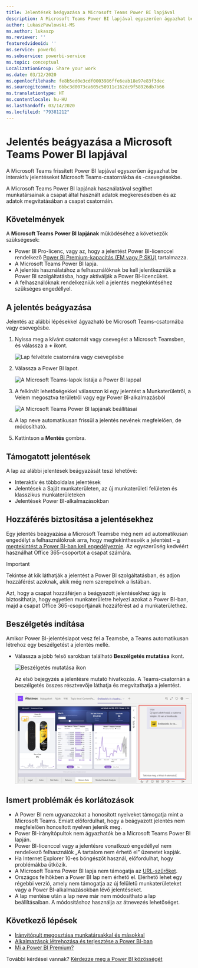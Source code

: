```yaml
---
title: Jelentések beágyazása a Microsoft Teams Power BI lapjával
description: A Microsoft Teams Power BI lapjával egyszerűen ágyazhat be interaktív jelentéseket csatornákba és csevegésekbe.
author: LukaszPawlowski-MS
ms.author: lukaszp
ms.reviewer: ''
featuredvideoid: ''
ms.service: powerbi
ms.subservice: powerbi-service
ms.topic: conceptual
LocalizationGroup: Share your work
ms.date: 03/12/2020
ms.openlocfilehash: fe8b5ed0e3cdf0003986ffe6eab18e97e83f3dec
ms.sourcegitcommit: 6bbc3d0073ca605c50911c162dc9f58926db7b66
ms.translationtype: HT
ms.contentlocale: hu-HU
ms.lasthandoff: 03/14/2020
ms.locfileid: "79381212"
---
```

# <a name="embed-report-with-the-power-bi-tab-for-microsoft-teams"></a>Jelentés beágyazása a Microsoft Teams Power BI lapjával

A Microsoft Teams frissített Power BI lapjával egyszerűen ágyazhat be interaktív jelentéseket Microsoft Teams-csatornákba és -csevegésekbe.

A Microsoft Teams Power BI lapjának használatával segíthet munkatársainak a csapat által használt adatok megkeresésében és az adatok megvitatásában a csapat csatornáin.

## <a name="requirements"></a>Követelmények

A **Microsoft Teams Power BI lapjának** működéséhez a következők szükségesek:

- Power BI Pro-licenc, vagy az, hogy a jelentést Power BI-licenccel rendelkező [Power BI Premium-kapacitás (EM vagy P SKU)](service-premium-what-is.md) tartalmazza.
- A Microsoft Teams Power BI lapja.
- A jelentés használatához a felhasználóknak be kell jelentkezniük a Power BI szolgáltatásba, hogy aktiválják a Power BI-licencüket.
- A felhasználóknak rendelkezniük kell a jelentés megtekintéséhez szükséges engedéllyel.

## <a name="embed-your-report"></a>A jelentés beágyazása
Jelentés az alábbi lépésekkel ágyazható be Microsoft Teams-csatornába vagy csevegésbe.

1. Nyissa meg a kívánt csatornát vagy csevegést a Microsoft Teamsben, és válassza a **+** ikont.

    ![Lap felvétele csatornára vagy csevegésbe](media/service-embed-report-microsoft-teams/service-embed-report-microsoft-teams-add.png)

2. Válassza a Power BI lapot.

    ![A Microsoft Teams-lapok listája a Power BI lappal](media/service-embed-report-microsoft-teams/service-embed-report-microsoft-teams-tab.png)

3. A felkínált lehetőségekkel válasszon ki egy jelentést a Munkaterületről, a Velem megosztva területről vagy egy Power BI-alkalmazásból

    ![A Microsoft Teams Power BI lapjának beállításai](media/service-embed-report-microsoft-teams/service-embed-report-microsoft-teams-tab-settings.png)

4. A lap neve automatikusan frissül a jelentés nevének megfelelően, de módosítható. 

5. Kattintson a **Mentés** gombra.

## <a name="supported-reports"></a>Támogatott jelentések

A lap az alábbi jelentések beágyazását teszi lehetővé:

- Interaktív és többoldalas jelentések
- Jelentések a Saját munkaterületen, az új munkaterületi felületen és klasszikus munkaterületeken
- Jelentések Power BI-alkalmazásokban


## <a name="grant-access-to-reports"></a>Hozzáférés biztosítása a jelentésekhez

Egy jelentés beágyazása a Microsoft Teamsbe még nem ad automatikusan engedélyt a felhasználóknak arra, hogy megtekinthessék a jelentést – [a megtekintést a Power BI-ban kell engedélyeznie](service-share-dashboards.md). Az egyszerűség kedvéért használhat Office 365-csoportot a csapat számára. 

> [!IMPORTANT]
> Tekintse át kik láthatják a jelentést a Power BI szolgáltatásban, és adjon hozzáférést azoknak, akik még nem szerepelnek a listában.

Azt, hogy a csapat hozzáférjen a beágyazott jelentésekhez úgy is biztosíthatja, hogy egyetlen munkaterületre helyezi azokat a Power BI-ban, majd a csapat Office 365-csoportjának hozzáférést ad a munkaterülethez.

## <a name="start-a-conversation"></a>Beszélgetés indítása

Amikor Power BI-jelentéslapot vesz fel a Teamsbe, a Teams automatikusan létrehoz egy beszélgetést a jelentés mellé. 

- Válassza a jobb felső sarokban található **Beszélgetés mutatása** ikont.

    ![Beszélgetés mutatása ikon](media/service-embed-report-microsoft-teams/power-bi-teams-conversation-icon.png)

    Az első bejegyzés a jelentésre mutató hivatkozás. A Teams-csatornán a beszélgetés összes résztvevője láthatja és megvitathatja a jelentést.

    ![Beszélgetés](media/service-embed-report-microsoft-teams/power-bi-teams-conversation-tab.png)

## <a name="known-issues-and-limitations"></a>Ismert problémák és korlátozások

- A Power BI nem ugyanazokat a honosított nyelveket támogatja mint a Microsoft Teams. Emiatt előfordulhat, hogy a beágyazott jelentés nem megfelelően honosított nyelven jelenik meg.
- Power BI-irányítópultok nem ágyazhatók be a Microsoft Teams Power BI lapján.
- Power BI-licenccel vagy a jelentésre vonatkozó engedéllyel nem rendelkező felhasználók „A tartalom nem érhető el” üzenetet kapják.
- Ha Internet Explorer 10-es böngészőt használ, előfordulhat, hogy problémákba ütközik. <!--You can look at the [browsers support for Power BI](consumer/end-user-browsers.md) and for [Office 365](https://products.office.com/office-system-requirements#Browsers-section). -->
- A Microsoft Teams Power BI lapja nem támogatja az [URL-szűrőket](service-url-filters.md).
- Országos felhőkben a Power BI lap nem érhető el. Elérhető lehet egy régebbi verzió, amely nem támogatja az új felületű munkaterületeket vagy a Power BI-alkalmazásokban lévő jelentéseket. 
- A lap mentése után a lap neve már nem módosítható a lap beállításaiban. A módosításhoz használja az átnevezés lehetőséget.

## <a name="next-steps"></a>Következő lépések
- [Irányítópult megosztása munkatársakkal és másokkal](service-share-dashboards.md)  
- [Alkalmazások létrehozása és terjesztése a Power BI-ban](service-create-distribute-apps.md)  
- [Mi a Power BI Premium?](service-premium-what-is.md)

További kérdései vannak? [Kérdezze meg a Power BI közösségét](https://community.powerbi.com/)
